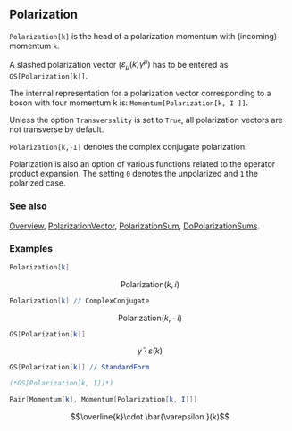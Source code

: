 ## Polarization

`Polarization[k]` is the head of a polarization momentum with (incoming) momentum `k`.

A slashed polarization vector ($\varepsilon_{\mu}(k) \gamma^\mu)$ has to be entered as `GS[Polarization[k]]`.

The internal representation for a polarization vector corresponding to a boson with four momentum k is: `Momentum[Polarization[k, I ]]`.

Unless the option `Transversality` is set to `True`, all polarization vectors are not transverse by default.

`Polarization[k,-I]` denotes the complex conjugate polarization.

Polarization is also an option of various functions related to the operator product expansion. The setting `0` denotes the unpolarized and `1` the polarized case.

### See also

[Overview](Extra/FeynCalc.md), [PolarizationVector](PolarizationVector.md), [PolarizationSum](PolarizationSum.md), [DoPolarizationSums](DoPolarizationSums.md).

### Examples

```mathematica
Polarization[k]
```

$$\text{Polarization}(k,i)$$

```mathematica
Polarization[k] // ComplexConjugate
```

$$\text{Polarization}(k,-i)$$

```mathematica
GS[Polarization[k]]
```

$$\bar{\gamma }\cdot \bar{\varepsilon }(k)$$

```mathematica
GS[Polarization[k]] // StandardForm

(*GS[Polarization[k, I]]*)
```

```mathematica
Pair[Momentum[k], Momentum[Polarization[k, I]]]
```

$$\overline{k}\cdot \bar{\varepsilon }(k)$$